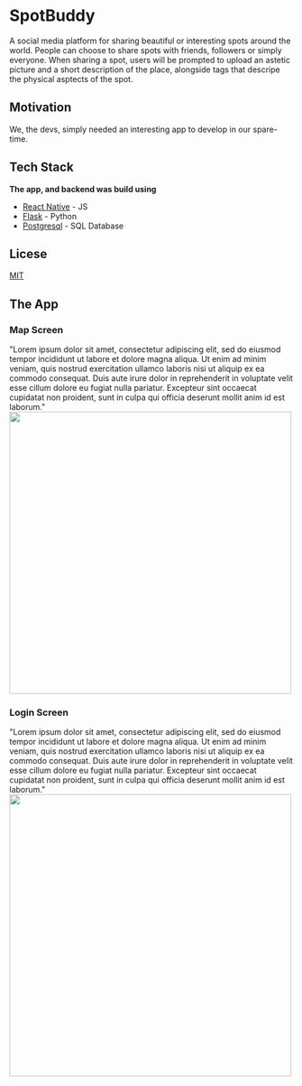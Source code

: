 # SpotBuddy
A social media platform for sharing beautiful or interesting spots around the world. 
People can choose to share spots with friends, followers or simply everyone.
When sharing a spot, users will be prompted to upload an astetic picture and a short description of the place, alongside tags that descripe the physical asptects of the spot.

## Motivation
We, the devs, simply needed an interesting app to develop in our spare-time.

## Tech Stack
**The app, and backend was build using**
  - [React Native](https://reactnative.dev/) - JS
  - [Flask](https://flask.palletsprojects.com/en/2.0.x/) - Python
  - [Postgresql](https://www.postgresql.org/) - SQL Database

## Licese
[MIT](https://choosealicense.com/licenses/mit/)

## The App

### **Map Screen**
"Lorem ipsum dolor sit amet, consectetur adipiscing elit, sed do eiusmod tempor incididunt ut labore et dolore magna aliqua. Ut enim ad minim veniam, quis nostrud exercitation ullamco laboris nisi ut aliquip ex ea commodo consequat. Duis aute irure dolor in reprehenderit in voluptate velit esse cillum dolore eu fugiat nulla pariatur. Excepteur sint occaecat cupidatat non proident, sunt in culpa qui officia deserunt mollit anim id est laborum."
<img src="https://i.imgur.com/Oo1c4JW.png" width="500">

### **Login Screen**
"Lorem ipsum dolor sit amet, consectetur adipiscing elit, sed do eiusmod tempor incididunt ut labore et dolore magna aliqua. Ut enim ad minim veniam, quis nostrud exercitation ullamco laboris nisi ut aliquip ex ea commodo consequat. Duis aute irure dolor in reprehenderit in voluptate velit esse cillum dolore eu fugiat nulla pariatur. Excepteur sint occaecat cupidatat non proident, sunt in culpa qui officia deserunt mollit anim id est laborum."
<img src="https://i.imgur.com/2wH33Dr.png" width="500">
